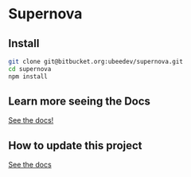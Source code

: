 # Supernova #
## Install
```sh
git clone git@bitbucket.org:ubeedev/supernova.git
cd supernova
npm install
```

## Learn more seeing the Docs
[See the docs!](http://supernova.ubee.in/)

## How to update this project
[See the docs](https://inlocomedia.atlassian.net/wiki/display/DPLY/Update+supernova+project)


